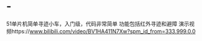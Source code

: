 # -
51单片机简单寻迹小车，入门级，代码非常简单
功能包括红外寻迹和避障
演示视频https://www.bilibili.com/video/BV1HA411N7Xw?spm_id_from=333.999.0.0
